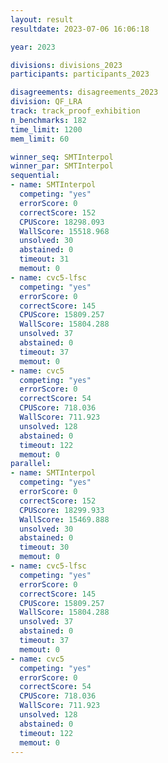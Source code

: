 ```yaml
---
layout: result
resultdate: 2023-07-06 16:06:18

year: 2023

divisions: divisions_2023
participants: participants_2023

disagreements: disagreements_2023
division: QF_LRA
track: track_proof_exhibition
n_benchmarks: 182
time_limit: 1200
mem_limit: 60

winner_seq: SMTInterpol
winner_par: SMTInterpol
sequential:
- name: SMTInterpol
  competing: "yes"
  errorScore: 0
  correctScore: 152
  CPUScore: 18298.093
  WallScore: 15518.968
  unsolved: 30
  abstained: 0
  timeout: 31
  memout: 0
- name: cvc5-lfsc
  competing: "yes"
  errorScore: 0
  correctScore: 145
  CPUScore: 15809.257
  WallScore: 15804.288
  unsolved: 37
  abstained: 0
  timeout: 37
  memout: 0
- name: cvc5
  competing: "yes"
  errorScore: 0
  correctScore: 54
  CPUScore: 718.036
  WallScore: 711.923
  unsolved: 128
  abstained: 0
  timeout: 122
  memout: 0
parallel:
- name: SMTInterpol
  competing: "yes"
  errorScore: 0
  correctScore: 152
  CPUScore: 18299.933
  WallScore: 15469.888
  unsolved: 30
  abstained: 0
  timeout: 30
  memout: 0
- name: cvc5-lfsc
  competing: "yes"
  errorScore: 0
  correctScore: 145
  CPUScore: 15809.257
  WallScore: 15804.288
  unsolved: 37
  abstained: 0
  timeout: 37
  memout: 0
- name: cvc5
  competing: "yes"
  errorScore: 0
  correctScore: 54
  CPUScore: 718.036
  WallScore: 711.923
  unsolved: 128
  abstained: 0
  timeout: 122
  memout: 0
---
```

